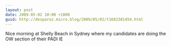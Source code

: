 ```yaml
---
layout: post
date: 2009-05-02 10:00 +1000
guid: http://desparoz.micro.blog/2009/05/02/t1682381454.html
---
```

Nice morning at Shelly Beach in Sydney where my candidates are doing the OW section of their PADI IE
